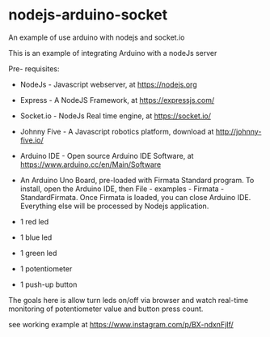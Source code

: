 # nodejs-arduino-socket
An example of use arduino with nodejs and socket.io

This is an example of integrating Arduino with a nodeJs server

Pre- requisites:

* NodeJs - Javascript webserver, at https://nodejs.org

* Express - A NodeJS Framework, at https://expressjs.com/

* Socket.io - NodeJs Real time engine, at https://socket.io/

* Johnny Five - A Javascript robotics platform, download at http://johnny-five.io/

* Arduino IDE - Open source Arduino IDE Software, at https://www.arduino.cc/en/Main/Software

* An Arduino Uno Board, pre-loaded with Firmata Standard program. To install, open the Arduino IDE, then 
File - examples - Firmata - StandardFirmata. Once Firmata is loaded, you can close Arduino IDE. 
Everything else will be processed by Nodejs application.

* 1 red led 
* 1 blue led
* 1 green led
* 1 potentiometer
* 1 push-up button

The goals here is allow turn leds on/off via browser and watch real-time monitoring of potentiometer value and button press count.

see working example at https://www.instagram.com/p/BX-ndxnFjIf/
